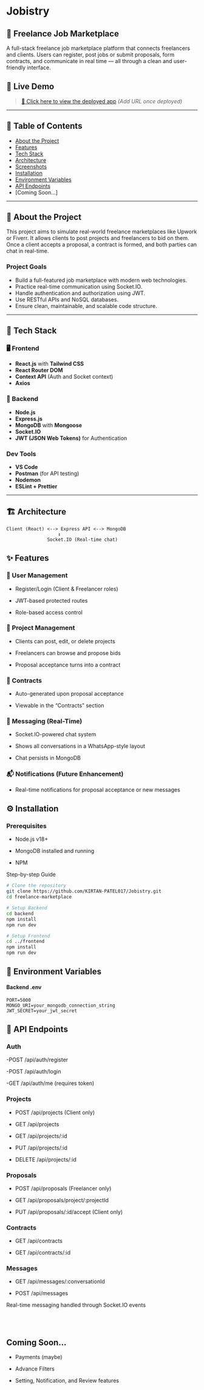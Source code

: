 # Jobistry

## 💼 Freelance Job Marketplace

A full-stack freelance job marketplace platform that connects freelancers and clients. Users can register, post jobs or submit proposals, form contracts, and communicate in real time — all through a clean and user-friendly interface.

## 🚀 Live Demo
> [🔗 Click here to view the deployed app](#) *(Add URL once deployed)*

---

## 📑 Table of Contents

- [About the Project](#about-the-project)
- [Features](#features)
- [Tech Stack](#tech-stack)
- [Architecture](#architecture)
- [Screenshots](#screenshots)
- [Installation](#installation)
- [Environment Variables](#environment-variables)
- [API Endpoints](#api-endpoints)
- [Coming Soon...]

---

## 🧠 About the Project

This project aims to simulate real-world freelance marketplaces like Upwork or Fiverr. It allows clients to post projects and freelancers to bid on them. Once a client accepts a proposal, a contract is formed, and both parties can chat in real-time.

### Project Goals
- Build a full-featured job marketplace with modern web technologies.
- Practice real-time communication using Socket.IO.
- Handle authentication and authorization using JWT.
- Use RESTful APIs and NoSQL databases.
- Ensure clean, maintainable, and scalable code structure.

---

## 🧰 Tech Stack

### 🖥️ Frontend
- **React.js** with **Tailwind CSS**
- **React Router DOM**
- **Context API** (Auth and Socket context)
- **Axios**

### 🧪 Backend
- **Node.js**
- **Express.js**
- **MongoDB** with **Mongoose**
- **Socket.IO**
- **JWT (JSON Web Tokens)** for Authentication

### Dev Tools
- **VS Code**
- **Postman** (for API testing)
- **Nodemon**
- **ESLint + Prettier**

---

## 🏗️ Architecture

```plaintext
Client (React) <--> Express API <--> MongoDB
                   ↕
               Socket.IO (Real-time chat)
```

## ✨ Features
### 👥 User Management
- Register/Login (Client & Freelancer roles)

- JWT-based protected routes

- Role-based access control

### 📄 Project Management
- Clients can post, edit, or delete projects

- Freelancers can browse and propose bids

- Proposal acceptance turns into a contract

### 🤝 Contracts
- Auto-generated upon proposal acceptance

- Viewable in the “Contracts” section

### 💬 Messaging (Real-Time)
- Socket.IO-powered chat system

- Shows all conversations in a WhatsApp-style layout

- Chat persists in MongoDB

### 📬 Notifications (Future Enhancement)
- Real-time notifications for proposal acceptance or new messages


## ⚙️ Installation
### Prerequisites
- Node.js v18+

- MongoDB installed and running

- NPM

Step-by-step Guide
```bash
# Clone the repository
git clone https://github.com/KIRTAN-PATEL017/Jobistry.git
cd freelance-marketplace
```
```bash
# Setup Backend
cd backend
npm install
npm run dev
```
```bash
# Setup Frontend
cd ../frontend
npm install
npm run dev
```
## 🔐 Environment Variables
#### Backend .env
```env
PORT=5000
MONGO_URI=your_mongodb_connection_string
JWT_SECRET=your_jwt_secret
```

## 🔌 API Endpoints
### Auth
-POST /api/auth/register

-POST /api/auth/login

-GET /api/auth/me (requires token)

### Projects
- POST /api/projects (Client only)

- GET /api/projects

- GET /api/projects/:id

- PUT /api/projects/:id

- DELETE /api/projects/:id

### Proposals
- POST /api/proposals (Freelancer only)

- GET /api/proposals/project/:projectId

- PUT /api/proposals/:id/accept (Client only)

### Contracts
- GET /api/contracts

- GET /api/contracts/:id

### Messages
- GET /api/messages/:conversationId
  
- POST /api/messages

Real-time messaging handled through Socket.IO events


<br></br>
## Coming Soon...
- Payments (maybe)

- Advance Filters

- Setting, Notification, and Review features
